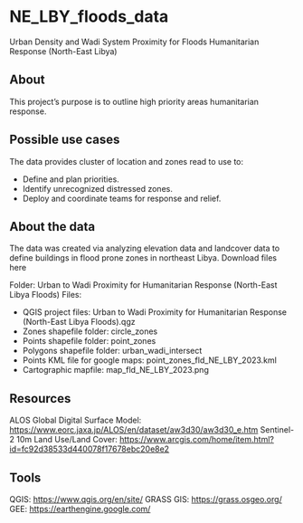 # NE_LBY_floods_data
Urban Density and Wadi System Proximity for Floods Humanitarian Response (North-East Libya)

## About
This project’s purpose is to outline high priority areas humanitarian response.
## Possible use cases
The data provides cluster of location and zones read to use to:
- Define and plan priorities.
- Identify unrecognized distressed zones.
- Deploy and coordinate teams for response and relief.

## About the data
The data was created via analyzing elevation data and landcover data to define buildings in flood prone zones in northeast Libya.
Download files here

Folder: Urban to Wadi Proximity for Humanitarian Response (North-East Libya Floods)
Files: 
-	QGIS project files: Urban to Wadi Proximity for Humanitarian Response (North-East Libya Floods).qgz
-	Zones shapefile folder: circle_zones
-	Points shapefile folder: point_zones
-	Polygons shapefile folder: urban_wadi_intersect
-	Points KML file for google maps: point_zones_fld_NE_LBY_2023.kml
-	Cartographic mapfile: map_fld_NE_LBY_2023.png


## Resources
ALOS Global Digital Surface Model:
https://www.eorc.jaxa.jp/ALOS/en/dataset/aw3d30/aw3d30_e.htm
Sentinel-2 10m Land Use/Land Cover:
https://www.arcgis.com/home/item.html?id=fc92d38533d440078f17678ebc20e8e2

## Tools
QGIS: https://www.qgis.org/en/site/
GRASS GIS: https://grass.osgeo.org/
GEE: https://earthengine.google.com/

